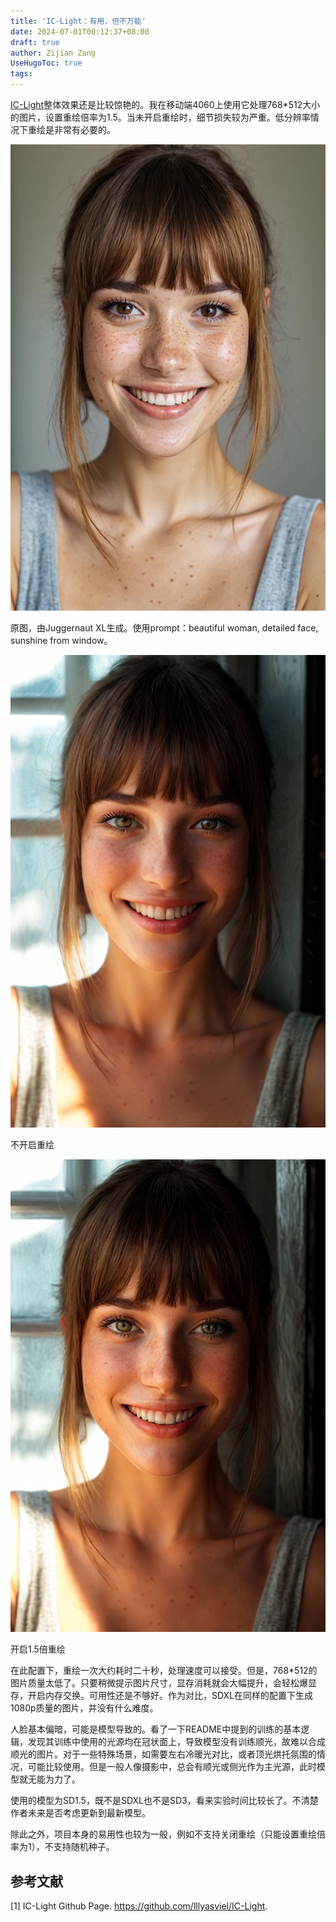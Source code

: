 ```yaml
---
title: 'IC-Light：有用，但不万能'
date: 2024-07-01T00:12:37+08:00
draft: true
author: Zijian Zang
UseHugoToc: true
tags: 
---
```


<!--more-->

[IC-Light](https://github.com/lllyasviel/IC-Light)整体效果还是比较惊艳的。我在移动端4060上使用它处理768\*512大小的图片，设置重绘倍率为1.5。当未开启重绘时，细节损失较为严重。低分辨率情况下重绘是非常有必要的。

![](./images/00078-beautiful%20lady,%20(freckles),%20big%20smile,%20brown%20hazel%20eyes,%20Full%20Bangs,%20dark%20makeup,%20hyperdetailed%20photography,%20soft%20light,%20head%20an.jpeg)

原图，由Juggernaut XL生成。使用prompt：beautiful woman, detailed face, sunshine from window。

![](./images/image%20(2).png)

不开启重绘

![](./images/image%20(1).png)

开启1.5倍重绘

在此配置下，重绘一次大约耗时二十秒，处理速度可以接受。但是，768\*512的图片质量太低了。只要稍微提示图片尺寸，显存消耗就会大幅提升，会轻松爆显存，开启内存交换。可用性还是不够好。作为对比，SDXL在同样的配置下生成1080p质量的图片，并没有什么难度。

人脸基本偏暗，可能是模型导致的。看了一下README中提到的训练的基本逻辑，发现其训练中使用的光源均在冠状面上，导致模型没有训练顺光，故难以合成顺光的图片。对于一些特殊场景，如需要左右冷暖光对比，或者顶光烘托氛围的情况，可能比较使用。但是一般人像摄影中，总会有顺光或侧光作为主光源，此时模型就无能为力了。

>

使用的模型为SD1.5，既不是SDXL也不是SD3，看来实验时间比较长了。不清楚作者未来是否考虑更新到最新模型。

除此之外，项目本身的易用性也较为一般，例如不支持关闭重绘（只能设置重绘倍率为1），不支持随机种子。

## 参考文献

[1] IC-Light Github Page. https://github.com/lllyasviel/IC-Light.